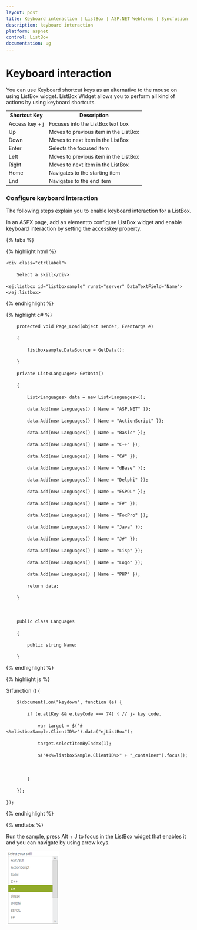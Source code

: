 ```yaml
---
layout: post
title: Keyboard interaction | ListBox | ASP.NET Webforms | Syncfusion
description: keyboard interaction
platform: aspnet
control: ListBox
documentation: ug
---
```


# Keyboard interaction

You can use Keyboard shortcut keys as an alternative to the mouse on using ListBox widget. ListBox Widget allows you to perform all kind of actions by using keyboard shortcuts.

<table>
<tr>
<th>
Shortcut Key</th><th>
Description</th></tr>
<tr>
<td>
Access key + j</td><td>
Focuses into the ListBox text box</td></tr>
<tr>
<td>
Up</td><td>
Moves to previous item in the ListBox</td></tr>
<tr>
<td>
Down</td><td>
Moves to next item in the ListBox</td></tr>
<tr>
<td>
Enter</td><td>
Selects the focused item</td></tr>
<tr>
<td>
Left </td><td>
Moves to previous item in the ListBox</td></tr>
<tr>
<td>
Right </td><td>
Moves to next item in the ListBox</td></tr>
<tr>
<td>
Home</td><td>
Navigates to the starting item </td></tr>
<tr>
<td>
End</td><td>
Navigates to the end item </td></tr>
</table>

### Configure keyboard interaction

The following steps explain you to enable keyboard interaction for a ListBox.

In an ASPX page, add an elementto configure ListBox widget and enable keyboard interaction by setting the accesskey property.

{% tabs %}

{% highlight html %}

<div id="control">

    <div class="ctrllabel">

        Select a skill</div>

    <ej:listbox id="listboxsample" runat="server" DataTextField="Name"></ej:listbox>

</div>

{% endhighlight %}



{% highlight c# %}

        protected void Page_Load(object sender, EventArgs e)

        {

            listboxsample.DataSource = GetData();
			
        }

        private List<Languages> GetData()

        {

            List<Languages> data = new List<Languages>();

            data.Add(new Languages() { Name = "ASP.NET" });

            data.Add(new Languages() { Name = "ActionScript" });

            data.Add(new Languages() { Name = "Basic" });

            data.Add(new Languages() { Name = "C++" });

            data.Add(new Languages() { Name = "C#" });

            data.Add(new Languages() { Name = "dBase" });

            data.Add(new Languages() { Name = "Delphi" });

            data.Add(new Languages() { Name = "ESPOL" });

            data.Add(new Languages() { Name = "F#" });

            data.Add(new Languages() { Name = "FoxPro" });

            data.Add(new Languages() { Name = "Java" });

            data.Add(new Languages() { Name = "J#" });

            data.Add(new Languages() { Name = "Lisp" });

            data.Add(new Languages() { Name = "Logo" });

            data.Add(new Languages() { Name = "PHP" });

            return data;

        }



        public class Languages

        {

            public string Name;

        }

{% endhighlight %}

{% highlight js %}

$(function () {

        $(document).on("keydown", function (e) {

            if (e.altKey && e.keyCode === 74) { // j- key code.

                var target = $('#<%=listboxSample.ClientID%>').data("ejListBox");

                target.selectItemByIndex(1);

                $("#<%=listboxSample.ClientID%>" + "_container").focus();



            }

        });

    });



{% endhighlight %}

{% endtabs %}

Run the sample, press Alt + J to focus in the ListBox widget that enables it and you can navigate by using arrow keys.


 ![](Keyboard-interaction_images/Keyboard-interaction_img1.png)



